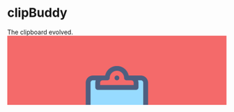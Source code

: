 # clipBuddy
The clipboard evolved.
![solarized palette](https://github.com/kumailn/clipBuddy/blob/master/app/src/main/res/drawable/-feature-graphic.png)
